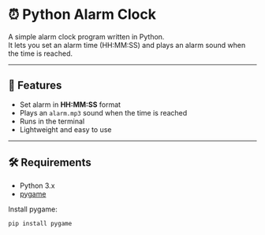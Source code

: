 # ⏰ Python Alarm Clock

A simple alarm clock program written in Python.  
It lets you set an alarm time (HH:MM:SS) and plays an alarm sound when the time is reached.

---

## 🚀 Features
- Set alarm in **HH:MM:SS** format
- Plays an `alarm.mp3` sound when the time is reached
- Runs in the terminal
- Lightweight and easy to use

---

## 🛠 Requirements
- Python 3.x
- [pygame](https://www.pygame.org/)

Install pygame:
```bash
pip install pygame
